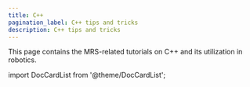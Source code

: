 ```yaml
---
title: C++
pagination_label: C++ tips and tricks
description: C++ tips and tricks
---
```


This page contains the MRS-related tutorials on C++ and its utilization in robotics.

import DocCardList from '@theme/DocCardList';

<DocCardList />

